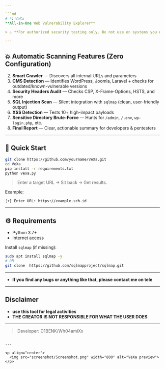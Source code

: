 ```yaml
---

```md
# 🔍 VeXa  
**All-in-One Web Vulnerability Explorer**

> ⚠️ **For authorized security testing only. Do not use on systems you don't own or have explicit permission to test.**

---
```


## 💥 Automatic Scanning Features (Zero Configuration)
2. **Smart Crawler** — Discovers all internal URLs and parameters  
3. **CMS Detection** — Identifies WordPress, Joomla, Laravel + checks for outdated/known-vulnerable versions  
4. **Security Headers Audit** — Checks CSP, X-Frame-Options, HSTS, and more  
5. **SQL Injection Scan** — Silent integration with `sqlmap` (clean, user-friendly output)  
6. **XSS Detection** — Tests 10+ high-impact payloads  
7. **Sensitive Directory Brute-Force** — Hunts for `/admin`, `/.env`, `wp-login.php`, etc.  
8. **Final Report** — Clear, actionable summary for developers & pentesters

---

## 🚀 Quick Start
```bash
git clone https://github.com/yourname/VeXa.git
cd VeXa
pip install -r requirements.txt
python vexa.py
```

> Enter a target URL → Sit back → Get results.

Example:
```
[+] Enter URL: https://example.sch.id
```

---

## ⚙️ Requirements
- Python 3.7+
- Internet access

Install `sqlmap` (if missing):
```bash
sudo apt install sqlmap -y
# OR
git clone  https://github.com/sqlmapproject/sqlmap.git
```

---
- **If you find any bugs or anything like that, please contact me on tele**
---

##  Disclaimer
- **use this tool for legal activities**
- **THE CREATOR IS NOT RESPONSIBLE FOR WHAT THE USER DOES**

---

> Developer: C1BENK/Wh04amiXx
```

---

<p align="center">
  <img src="screenshot/Screenshot.png" width="800" alt="VeXa preview">
</p>
